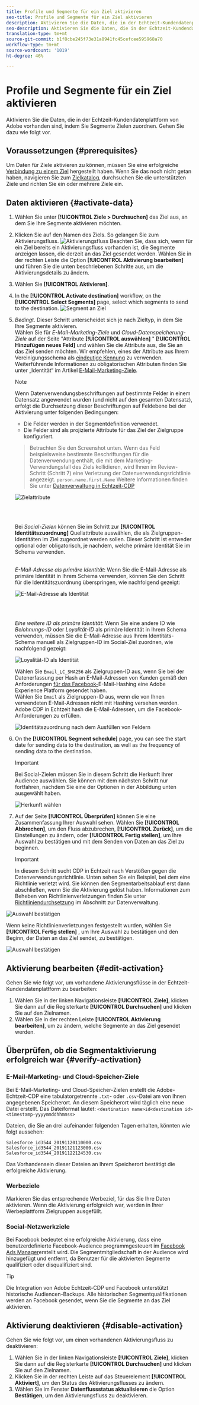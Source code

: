 ```yaml
---
title: Profile und Segmente für ein Ziel aktivieren
seo-title: Profile und Segmente für ein Ziel aktivieren
description: Aktivieren Sie die Daten, die in der Echtzeit-Kundendatenplattform von Adobe vorhanden sind, indem Sie Segmente Zielen zuordnen. Gehen Sie dazu wie folgt vor.
seo-description: Aktivieren Sie die Daten, die in der Echtzeit-Kundendatenplattform von Adobe vorhanden sind, indem Sie Segmente Zielen zuordnen. Gehen Sie dazu wie folgt vor.
translation-type: tm+mt
source-git-commit: b1f8cbe245f73e31a8941fc45cefcee595968a70
workflow-type: tm+mt
source-wordcount: '1019'
ht-degree: 46%

---
```



# Profile und Segmente für ein Ziel aktivieren

Aktivieren Sie die Daten, die in der Echtzeit-Kundendatenplattform von Adobe vorhanden sind, indem Sie Segmente Zielen zuordnen. Gehen Sie dazu wie folgt vor.

## Voraussetzungen {#prerequisites}

Um Daten für Ziele aktivieren zu können, müssen Sie eine erfolgreiche [Verbindung zu einem Ziel](/help/rtcdp/destinations/connect-destination.md) hergestellt haben. Wenn Sie das noch nicht getan haben, navigieren Sie zum [Zielkatalog](/help/rtcdp/destinations/destinations-catalog.md), durchsuchen Sie die unterstützten Ziele und richten Sie ein oder mehrere Ziele ein.

## Daten aktivieren {#activate-data}

1. Wählen Sie unter **[!UICONTROL Ziele > Durchsuchen]** das Ziel aus, an dem Sie Ihre Segmente aktivieren möchten.
2. Klicken Sie auf den Namen des Ziels. So gelangen Sie zum Aktivierungsfluss.
   ![Aktivierungsfluss](/help/rtcdp/destinations/assets/activate-flow.png)
Beachten Sie, dass sich, wenn für ein Ziel bereits ein Aktivierungsfluss vorhanden ist, die Segmente anzeigen lassen, die derzeit an das Ziel gesendet werden. Wählen Sie in der rechten Leiste die Option **[!UICONTROL Aktivierung bearbeiten]** und führen Sie die unten beschriebenen Schritte aus, um die Aktivierungsdetails zu ändern.
3. Wählen Sie **[!UICONTROL Aktivieren]**.
4. In the **[!UICONTROL Activate destination]** workflow, on the **[!UICONTROL Select Segments]** page, select which segments to send to the destination.
   ![Segment an Ziel](/help/rtcdp/destinations/assets/email-select-segments.png)
5. *Bedingt*. Dieser Schritt unterscheidet sich je nach Zieltyp, in dem Sie Ihre Segmente aktivieren. <br> Wählen Sie für *E-Mail-Marketing-Ziele* und *Cloud-Datenspeicherung-Ziele* auf der Seite &quot;Attribute **[!UICONTROL auswählen]** &quot; **[!UICONTROL Hinzufügen neues Feld]** und wählen Sie die Attribute aus, die Sie an das Ziel senden möchten.
Wir empfehlen, eines der Attribute aus Ihrem Vereinigungsschema als [eindeutige Kennung](/help/rtcdp/destinations/email-marketing-destinations.md#identity) zu verwenden. Weiterführende Informationen zu obligatorischen Attributen finden Sie unter „Identität“ im Artikel [E-Mail-Marketing-Ziele](/help/rtcdp/destinations/email-marketing-destinations.md#identity).

   >[!NOTE]
   > 
   >Wenn Datenverwendungsbeschriftungen auf bestimmte Felder in einem Datensatz angewendet wurden (und nicht auf den gesamten Datensatz), erfolgt die Durchsetzung dieser Beschriftungen auf Feldebene bei der Aktivierung unter folgenden Bedingungen:
   >* Die Felder werden in der Segmentdefinition verwendet.
   >* Die Felder sind als projizierte Attribute für das Ziel der Zielgruppe konfiguriert.

   >
   > Betrachten Sie den Screenshot unten. Wenn das Feld beispielsweise bestimmte Beschriftungen für die Datenverwendung enthält, die mit dem Marketing-Verwendungsfall des Ziels kollidieren, wird Ihnen im Review-Schritt (Schritt 7) eine Verletzung der Datenverwendungsrichtlinie angezeigt. `person.name.first.Name` Weitere Informationen finden Sie unter [Datenverwaltung in Echtzeit-CDP](/help/rtcdp/privacy/data-governance-overview.md#destinations)

   ![Zielattribute](/help/rtcdp/destinations/assets/select-attributes-step.png)

   <br> 

   Bei *Social-Zielen* können Sie im Schritt zur **[!UICONTROL Identitätszuordnung]** Quellattribute auswählen, die als Zielgruppen-Identitäten im Ziel zugeordnet werden sollen. Dieser Schritt ist entweder optional oder obligatorisch, je nachdem, welche primäre Identität Sie im Schema verwenden. <br> 

   *E-Mail-Adresse als primäre Identität*: Wenn Sie die E-Mail-Adresse als primäre Identität in Ihrem Schema verwenden, können Sie den Schritt für die Identitätszuordnung überspringen, wie nachfolgend gezeigt:

   ![E-Mail-Adresse als Identität](/help/rtcdp/destinations/assets/email-as-identity.gif)

   <br> 

   *Eine weitere ID als primäre Identität*: Wenn Sie eine andere ID wie *Belohnungs-ID* oder *Loyalität-ID* als primäre Identität in Ihrem Schema verwenden, müssen Sie die E-Mail-Adresse aus Ihrem Identitäts-Schema manuell als Zielgruppen-ID im Social-Ziel zuordnen, wie nachfolgend gezeigt:

   ![Loyalität-ID als Identität](/help/rtcdp/destinations/assets/rewardsid-as-identity.gif)


   Wählen Sie `Email_LC_SHA256` als Zielgruppen-ID aus, wenn Sie bei der Datenerfassung per Hash an E-Mail-Adressen von Kunden gemäß den Anforderungen [für das Facebook-](/help/rtcdp/destinations/facebook-destination.md#email-hashing-requirements)E-Mail-Hashing eine Adobe Experience Platform gesendet haben. <br> Wählen Sie `Email` als Zielgruppen-ID aus, wenn die von Ihnen verwendeten E-Mail-Adressen nicht mit Hashing versehen werden. Adobe CDP in Echtzeit hash die E-Mail-Adressen, um die Facebook-Anforderungen zu erfüllen.

   ![Identitätszuordnung nach dem Ausfüllen von Feldern](/help/rtcdp/destinations/assets/identity-mapping.png)

6. On the **[!UICONTROL Segment schedule]** page, you can see the start date for sending data to the destination, as well as the frequency of sending data to the destination.

   >[!IMPORTANT]
   >
   >Bei Social-Zielen müssen Sie in diesem Schritt die Herkunft Ihrer Audience auswählen. Sie können mit dem nächsten Schritt nur fortfahren, nachdem Sie eine der Optionen in der Abbildung unten ausgewählt haben.

   ![Herkunft wählen](/help/rtcdp/destinations/assets/choose-data-origin.png)

7. Auf der Seite **[!UICONTROL Überprüfen]** können Sie eine Zusammenfassung Ihrer Auswahl sehen. Wählen Sie **[!UICONTROL Abbrechen]**, um den Fluss abzubrechen, **[!UICONTROL Zurück]**, um die Einstellungen zu ändern, oder **[!UICONTROL Fertig stellen]**, um Ihre Auswahl zu bestätigen und mit dem Senden von Daten an das Ziel zu beginnen.

   >[!IMPORTANT]
   >
   >In diesem Schritt sucht CDP in Echtzeit nach Verstößen gegen die Datenverwendungsrichtlinie. Unten sehen Sie ein Beispiel, bei dem eine Richtlinie verletzt wird. Sie können den Segmentarbeitsablauf erst dann abschließen, wenn Sie die Aktivierung gelöst haben. Informationen zum Beheben von Richtlinienverletzungen finden Sie unter [Richtliniendurchsetzung](/help/rtcdp/privacy/data-governance-overview.md#enforcement) im Abschnitt zur Datenverwaltung.

![Auswahl bestätigen](/help/rtcdp/destinations/assets/data-policy-violation.png)

Wenn keine Richtlinienverletzungen festgestellt wurden, wählen Sie **[!UICONTROL Fertig stellen]** , um Ihre Auswahl zu bestätigen und den Beginn, der Daten an das Ziel sendet, zu bestätigen.

![Auswahl bestätigen](/help/rtcdp/destinations/assets/confirm-selection.png)



## Aktivierung bearbeiten {#edit-activation}

Gehen Sie wie folgt vor, um vorhandene Aktivierungsflüsse in der Echtzeit-Kundendatenplattform zu bearbeiten:

1. Wählen Sie in der linken Navigationsleiste **[!UICONTROL Ziele]**, klicken Sie dann auf die Registerkarte **[!UICONTROL Durchsuchen]** und klicken Sie auf den Zielnamen.
2. Wählen Sie in der rechten Leiste **[!UICONTROL Aktivierung bearbeiten]**, um zu ändern, welche Segmente an das Ziel gesendet werden.

## Überprüfen, ob die Segmentaktivierung erfolgreich war {#verify-activation}

### E-Mail-Marketing- und Cloud-Speicher-Ziele

Bei E-Mail-Marketing- und Cloud-Speicher-Zielen erstellt die Adobe-Echtzeit-CDP eine tabulatorgetrennte `.txt`- oder `.csv`-Datei am von Ihnen angegebenen Speicherort. An diesem Speicherort wird täglich eine neue Datei erstellt. Das Dateiformat lautet:
`<destination name>id<destination id><timestamp-yyyymmddhhmmss>`

Dateien, die Sie an drei aufeinander folgenden Tagen erhalten, könnten wie folgt aussehen:

```
Salesforce_id3544_20191120110000.csv
Salesforce_id3544_20191121123000.csv
Salesforce_id3544_20191122124530.csv
```

Das Vorhandensein dieser Dateien an Ihrem Speicherort bestätigt die erfolgreiche Aktivierung.

### Werbeziele

Markieren Sie das entsprechende Werbeziel, für das Sie Ihre Daten aktivieren. Wenn die Aktivierung erfolgreich war, werden in Ihrer Werbeplattform Zielgruppen ausgefüllt.

### Social-Netzwerkziele

Bei Facebook bedeutet eine erfolgreiche Aktivierung, dass eine benutzerdefinierte Facebook-Audience programmgesteuert im [Facebook Ads Manager](https://www.facebook.com/adsmanager/manage/)erstellt wird. Die Segmentmitgliedschaft in der Audience wird hinzugefügt und entfernt, da Benutzer für die aktivierten Segmente qualifiziert oder disqualifiziert sind.

>[!TIP]
>
>Die Integration von Adobe Echtzeit-CDP und Facebook unterstützt historische Audiencen-Backups. Alle historischen Segmentqualifikationen werden an Facebook gesendet, wenn Sie die Segmente an das Ziel aktivieren.

## Aktivierung deaktivieren {#disable-activation}

Gehen Sie wie folgt vor, um einen vorhandenen Aktivierungsfluss zu deaktivieren:

1. Wählen Sie in der linken Navigationsleiste **[!UICONTROL Ziele]**, klicken Sie dann auf die Registerkarte **[!UICONTROL Durchsuchen]** und klicken Sie auf den Zielnamen.
2. Klicken Sie in der rechten Leiste auf das Steuerelement **[!UICONTROL Aktiviert]**, um den Status des Aktivierungsflusses zu ändern.
3. Wählen Sie im Fenster **Datenflussstatus aktualisieren** die Option **Bestätigen**, um den Aktivierungsfluss zu deaktivieren.
